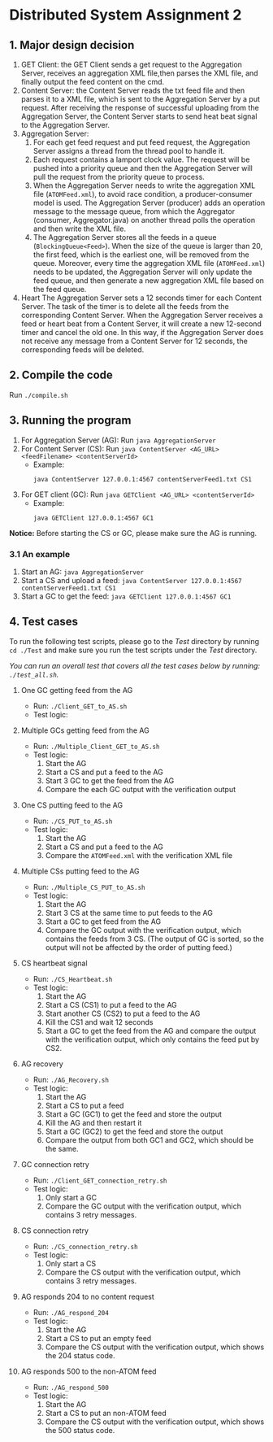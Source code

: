# Distributed System Assignment 2
## 1. Major design decision
1. GET Client: the GET Client sends a get request to the Aggregation Server, receives an aggregation XML file,then parses the XML file, and finally output the feed content on the cmd. 
2. Content Server: the Content Server reads the txt feed file and then parses it to a XML file, which is sent to the Aggregation Server by a put request. After receiving the response of successful uploading from the Aggregation Server, the Content Server starts to send heat beat signal to the Aggregation Server. 
3. Aggregation Server: 
    1. For each get feed request and put feed request, the Aggregation Server assigns a thread from the thread pool to handle it. 
    2. Each request contains a lamport clock value. The request will be pushed into a priority queue and then the Aggregation Server will pull the request from the priority queue to process. 
    3. When the Aggregation Server needs to write the aggregation XML file (`ATOMFeed.xml`), to avoid race condition, a producer-consumer model is used. The Aggregation Server (producer) adds an operation message to the message queue, from which the Aggregator (consumer, Aggregator.java) on another thread polls the operation and then write the XML file. 
    4. The Aggregation Server stores all the feeds in a queue (`BlockingQueue<Feed>`). When the size of the queue is larger than 20, the first feed, which is the earliest one, will be removed from the queue. Moreover, every time the aggregation XML file (`ATOMFeed.xml`) needs to be updated, the Aggregation Server will only update the feed queue, and then generate a new aggregation XML file based on the feed queue. 
4. Heart The Aggregation Server sets a 12 seconds timer for each Content Server. The task of the timer is to delete all the feeds from the corresponding Content Server. When the Aggregation Server receives a feed or heart beat from a Content Server, it will create a new 12-second timer and cancel the old one. In this way, if the Aggregation Server does not receive any message from a Content Server for 12 seconds, the corresponding feeds will be deleted. 

## 2. Compile the code
Run `./compile.sh`

## 3. Running the program
1. For Aggregation Server (AG):
    Run `java AggregationServer`
2. For Content Server (CS):
    Run `java ContentServer <AG_URL> <feedFilename> <contentServerId>`
    - Example: 
        ```
        java ContentServer 127.0.0.1:4567 contentServerFeed1.txt CS1
        ```
3. For GET client (GC):
    Run `java GETClient <AG_URL> <contentServerId>`
     - Example: 
        ```
        java GETClient 127.0.0.1:4567 GC1
        ```
**Notice:** Before starting the CS or GC, please make sure the AG is running. 

### 3.1 An example 
1. Start an AG: `java AggregationServer`
2. Start a CS and upload a feed: `java ContentServer 127.0.0.1:4567 contentServerFeed1.txt CS1`
3. Start a GC to get the feed: `java GETClient 127.0.0.1:4567 GC1`

## 4. Test cases

To run the following test scripts, please go to the *Test* directory by running `cd ./Test` and make sure you run the test scripts under the *Test* directory. 

*You can run an overall test that covers all the test cases below by running:  `./test_all.sh`.*

1. One GC getting feed from the AG
    - Run: `./Client_GET_to_AS.sh`
    - Test logic: 
        
2. Multiple GCs getting feed from the AG
    - Run: `./Multiple_Client_GET_to_AS.sh`
    - Test logic:
        1. Start the AG
        2. Start a CS and put a feed to the AG
        3. Start 3 GC to get the feed from the AG
        4. Compare the each GC output with the verification output
3. One CS putting feed to the AG
    - Run: `./CS_PUT_to_AS.sh`
    - Test logic:
        1. Start the AG
        2. Start a CS and put a feed to the AG
        3. Compare the `ATOMFeed.xml` with the verification XML file
4. Multiple CSs putting feed to the AG
    - Run: `./Multiple_CS_PUT_to_AS.sh`
    - Test logic:
        1. Start the AG
        2. Start 3 CS at the same time to put feeds to the AG
        3. Start a GC to get feed from the AG
        4. Compare the GC output with the verification output, which contains the feeds from 3 CS. (The output of GC is sorted, so the output will not be affected by the order of putting feed.)
5. CS heartbeat signal
    - Run: `./CS_Heartbeat.sh`
    - Test logic:
        1. Start the AG
        2. Start a CS (CS1) to put a feed to the AG
        3. Start another CS (CS2) to put a feed to the AG
        4. Kill the CS1 and wait 12 seconds
        5. Start a GC to get the feed from the AG and compare the output with the verification output, which only contains the feed put by CS2. 
6. AG recovery
    - Run: `./AG_Recovery.sh`
    - Test logic: 
        1. Start the AG
        2. Start a CS to put a feed
        3. Start a GC (GC1) to get the feed and store the output
        4. Kill the AG and then restart it
        5. Start a GC (GC2) to get the feed and store the output
        6. Compare the output from both GC1 and GC2, which should be the same. 
7. GC connection retry
    - Run: `./Client_GET_connection_retry.sh`
    - Test logic:
        1. Only start a GC
        2. Compare the GC output with the verification output, which contains 3 retry messages. 
8. CS connection retry
    - Run: `./CS_connection_retry.sh`
    - Test logic:
        1. Only start a CS 
        2. Compare the CS output with the verification output, which contains 3 retry messages. 
9. AG responds 204 to no content request
    - Run: `./AG_respond_204`
    - Test logic: 
        1. Start the AG
        2. Start a CS to put an empty feed
        3. Compare the CS output with the verification output, which shows the 204 status code. 
10. AG responds 500 to the non-ATOM feed
    - Run: `./AG_respond_500`
    - Test logic: 
        1. Start the AG
        2. Start a CS to put an non-ATOM feed
        3. Compare the CS output with the verification output, which shows the 500 status code. 



